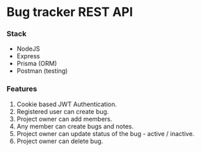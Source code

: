 # Bug tracker REST API

### Stack

- NodeJS
- Express
- Prisma (ORM)
- Postman (testing)

### Features

1. Cookie based JWT Authentication.
2. Registered user can create bug.
3. Project owner can add members.
4. Any member can create bugs and notes.
5. Project owner can update status of the bug - active / inactive.
6. Project owner can delete bug.
